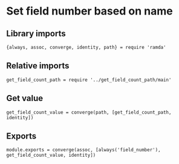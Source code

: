 # Set field number based on name

## Library imports

	{always, assoc, converge, identity, path} = require 'ramda'


## Relative imports

	get_field_count_path = require '../get_field_count_path/main'


## Get value

	get_field_count_value = converge(path, [get_field_count_path, identity])


## Exports

	module.exports = converge(assoc, [always('field_number'), get_field_count_value, identity])
